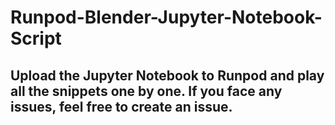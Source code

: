 # Runpod-Blender-Jupyter-Notebook-Script
## Upload the Jupyter Notebook to Runpod and play all the snippets one by one. If you face any issues, feel free to create an issue.
